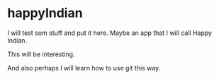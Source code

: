 # happyIndian
I will test som stuff and put it here.
Maybe an app that I will call Happy Indian.

This will be interesting.

And also perhaps I will learn how to use git this way.
